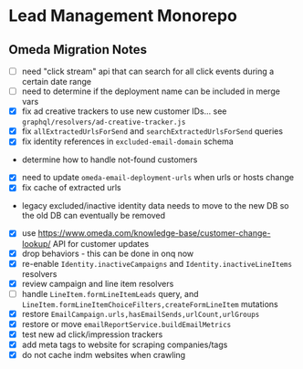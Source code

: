 # Lead Management Monorepo

## Omeda Migration Notes
- [ ] need "click stream" api that can search for all click events during a certain date range
- [ ] need to determine if the deployment name can be included in merge vars
- [x] fix ad creative trackers to use new customer IDs... see `graphql/resolvers/ad-creative-tracker.js`
- [x] fix `allExtractedUrlsForSend` and `searchExtractedUrlsForSend` queries
- [x] fix identity references in `excluded-email-domain` schema
- determine how to handle not-found customers
- [x] need to update `omeda-email-deployment-urls` when urls or hosts change
- [x] fix cache of extracted urls
- legacy excluded/inactive identity data needs to move to the new DB so the old DB can eventually be removed
- [x] use https://www.omeda.com/knowledge-base/customer-change-lookup/ API for customer updates
- [x] drop behaviors - this can be done in onq now
- [x] re-enable `Identity.inactiveCampaigns` and `Identity.inactiveLineItems` resolvers
- [x] review campaign and line item resolvers
- [ ] handle `LineItem.formLineItemLeads` query, and `LineItem.formLineItemChoiceFilters,createFormLineItem` mutations
- [x] restore `EmailCampaign.urls,hasEmailSends,urlCount,urlGroups`
- [x] restore or move `emailReportService.buildEmailMetrics`
- [x] test new ad click/impression trackers
- [x] add meta tags to website for scraping companies/tags
- [x] do not cache indm websites when crawling

